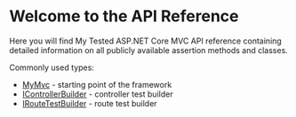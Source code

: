 # Welcome to the API Reference

Here you will find My Tested ASP.NET Core MVC API reference containing detailed information on all publicly available assertion methods and classes.

Commonly used types:

- [MyMvc](/MyTested.AspNetCore.Mvc/api/MyTested.AspNetCore.Mvc.MyMvc.html) - starting point of the framework
- [IControllerBuilder](/MyTested.AspNetCore.Mvc/api/MyTested.AspNetCore.Mvc.Builders.Contracts.Controllers.IControllerBuilder`1.html) - controller test builder
- [IRouteTestBuilder](/MyTested.AspNetCore.Mvc/api/MyTested.AspNetCore.Mvc.Builders.Contracts.Routes.IRouteTestBuilder.html) - route test builder